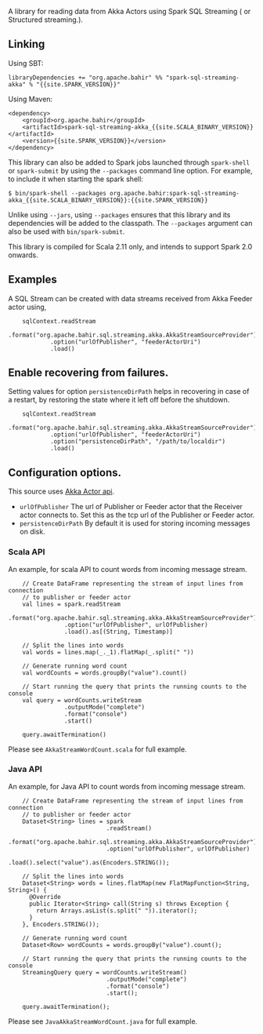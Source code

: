 A library for reading data from Akka Actors using Spark SQL Streaming ( or Structured streaming.). 

## Linking

Using SBT:

    libraryDependencies += "org.apache.bahir" %% "spark-sql-streaming-akka" % "{{site.SPARK_VERSION}}"

Using Maven:

    <dependency>
        <groupId>org.apache.bahir</groupId>
        <artifactId>spark-sql-streaming-akka_{{site.SCALA_BINARY_VERSION}}</artifactId>
        <version>{{site.SPARK_VERSION}}</version>
    </dependency>

This library can also be added to Spark jobs launched through `spark-shell` or `spark-submit` by using the `--packages` command line option.
For example, to include it when starting the spark shell:

    $ bin/spark-shell --packages org.apache.bahir:spark-sql-streaming-akka_{{site.SCALA_BINARY_VERSION}}:{{site.SPARK_VERSION}}

Unlike using `--jars`, using `--packages` ensures that this library and its dependencies will be added to the classpath.
The `--packages` argument can also be used with `bin/spark-submit`.

This library is compiled for Scala 2.11 only, and intends to support Spark 2.0 onwards.

## Examples

A SQL Stream can be created with data streams received from Akka Feeder actor using,

        sqlContext.readStream
                .format("org.apache.bahir.sql.streaming.akka.AkkaStreamSourceProvider")
                .option("urlOfPublisher", "feederActorUri")
                .load()
                
## Enable recovering from failures.
                
Setting values for option `persistenceDirPath` helps in recovering in case of a restart, by restoring the state where it left off before the shutdown.
                
        sqlContext.readStream
                .format("org.apache.bahir.sql.streaming.akka.AkkaStreamSourceProvider")
                .option("urlOfPublisher", "feederActorUri")
                .option("persistenceDirPath", "/path/to/localdir")
                .load() 
                       
## Configuration options.
                       
This source uses [Akka Actor api](http://doc.akka.io/api/akka/2.4/akka/actor/Actor.html).
                       
* `urlOfPublisher` The url of Publisher or Feeder actor that the Receiver actor connects to. Set this as the tcp url of the Publisher or Feeder actor.
* `persistenceDirPath` By default it is used for storing incoming messages on disk.

### Scala API

An example, for scala API to count words from incoming message stream. 

        // Create DataFrame representing the stream of input lines from connection
        // to publisher or feeder actor
        val lines = spark.readStream
                    .format("org.apache.bahir.sql.streaming.akka.AkkaStreamSourceProvider")
                    .option("urlOfPublisher", urlOfPublisher)
                    .load().as[(String, Timestamp)]
    
        // Split the lines into words
        val words = lines.map(_._1).flatMap(_.split(" "))
    
        // Generate running word count
        val wordCounts = words.groupBy("value").count()
    
        // Start running the query that prints the running counts to the console
        val query = wordCounts.writeStream
                    .outputMode("complete")
                    .format("console")
                    .start()
    
        query.awaitTermination()
        
Please see `AkkaStreamWordCount.scala` for full example.     
   
### Java API
   
An example, for Java API to count words from incoming message stream.
   
        // Create DataFrame representing the stream of input lines from connection
        // to publisher or feeder actor
        Dataset<String> lines = spark
                                .readStream()
                                .format("org.apache.bahir.sql.streaming.akka.AkkaStreamSourceProvider")
                                .option("urlOfPublisher", urlOfPublisher)
                                .load().select("value").as(Encoders.STRING());
    
        // Split the lines into words
        Dataset<String> words = lines.flatMap(new FlatMapFunction<String, String>() {
          @Override
          public Iterator<String> call(String s) throws Exception {
            return Arrays.asList(s.split(" ")).iterator();
          }
        }, Encoders.STRING());
    
        // Generate running word count
        Dataset<Row> wordCounts = words.groupBy("value").count();
    
        // Start running the query that prints the running counts to the console
        StreamingQuery query = wordCounts.writeStream()
                                .outputMode("complete")
                                .format("console")
                                .start();
    
        query.awaitTermination();   
         
Please see `JavaAkkaStreamWordCount.java` for full example.      
